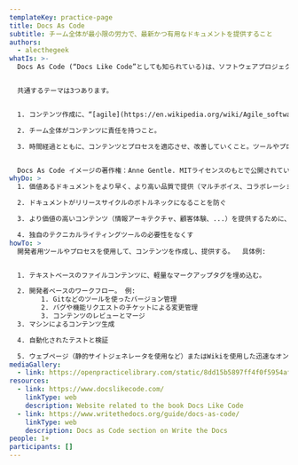 ```yaml
---
templateKey: practice-page
title: Docs As Code
subtitle: チーム全体が最小限の労力で、最新かつ有用なドキュメントを提供すること
authors:
  - alecthegeek
whatIs: >-
  Docs As Code (“Docs Like Code”としても知られている)は、ソフトウェアプロジェクトにおけるドキュメントを提供するための一般的なアプローチです。


  共通するテーマは3つあります。


  1. コンテンツ作成に、“[agile](https://en.wikipedia.org/wiki/Agile_software_development)”なアプローチを採用すること。

  2. チーム全体がコンテンツに責任を持つこと。

  3. 時間経過とともに、コンテンツとプロセスを適応させ、改善していくこと。ツールやプロセスは、プロジェクトに合わせて適応させる必要があります（その後のプロジェクトでもまた適応させる必要があります）。


  Docs As Code イメージの著作権：Anne Gentle. MITライセンスのもとで公開されています。
whyDo: >
  1. 価値あるドキュメントをより早く、より高い品質で提供（マルチボイス、コラボレーション）

  2. ドキュメントがリリースサイクルのボトルネックになることを防ぐ

  3. より価値の高いコンテンツ（情報アーキテクチャ、顧客体験、...）を提供するために、テクニカルライターを解放する

  4. 独自のテクニカルライティングツールの必要性をなくす
howTo: >
  開発者用ツールやプロセスを使用して、コンテンツを作成し、提供する。  具体例:


  1. テキストベースのファイルコンテンツに、軽量なマークアップタグを埋め込む。

  2. 開発者ベースのワークフロー。 例:
        1. Gitなどのツールを使ったバージョン管理
        2. バグや機能リクエストのチケットによる変更管理
        3. コンテンツのレビューとマージ
  3. マシンによるコンテンツ生成

  4. 自動化されたテストと検証

  5. ウェブページ（静的サイトジェネレータを使用など）またはWikiを使用した迅速なオンライン公開。 例えば [Sphinx](https://www.sphinx-doc.org/) や [Hugo](https://gohugo.io/).
mediaGallery:
  - link: https://openpracticelibrary.com/static/8dd15b5897ff4f0f5954afce32831396/ee604/treat-docs-like-code.png
resources:
  - link: https://www.docslikecode.com/
    linkType: web
    description: Website related to the book Docs Like Code
  - link: https://www.writethedocs.org/guide/docs-as-code/
    linkType: web
    description: Docs as Code section on Write the Docs
people: 1+
participants: []
---
```

